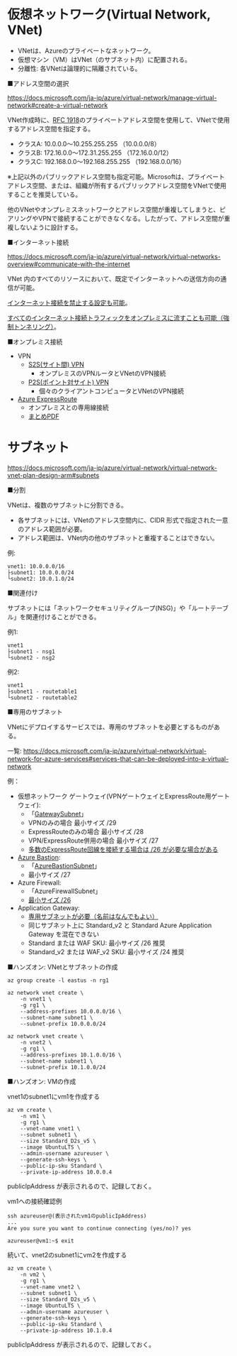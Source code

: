 # 仮想ネットワーク(Virtual Network, VNet)

- VNetは、Azureのプライベートなネットワーク。
- 仮想マシン（VM）はVNet（のサブネット内）に配置される。
- 分離性: 各VNetは論理的に隔離されている。

■アドレス空間の選択

https://docs.microsoft.com/ja-jp/azure/virtual-network/manage-virtual-network#create-a-virtual-network

VNet作成時に、[RFC 1918](https://www.nic.ad.jp/ja/translation/rfc/1918.html)のプライベートアドレス空間を使用して、VNetで使用するアドレス空間を指定する。

- クラスA: 10.0.0.0～10.255.255.255 （10.0.0.0/8）
- クラスB: 172.16.0.0～172.31.255.255 （172.16.0.0/12）
- クラスC: 192.168.0.0～192.168.255.255 （192.168.0.0/16）

※上記以外のパブリックアドレス空間も指定可能。Microsoftは、プライベートアドレス空間、または、組織が所有するパブリックアドレス空間をVNetで使用することを推奨している。

他のVNetやオンプレミスネットワークとアドレス空間が重複してしまうと、ピアリングやVPNで接続することができなくなる。したがって、アドレス空間が重複しないように設計する。

■インターネット接続

https://docs.microsoft.com/ja-jp/azure/virtual-network/virtual-networks-overview#communicate-with-the-internet

VNet 内のすべてのリソースにおいて、既定でインターネットへの送信方向の通信が可能。

[インターネット接続を禁止する設定も可能](https://social.msdn.microsoft.com/Forums/Azure/en-US/09a91263-6fdf-4900-bf0b-89d1476fae9c/20206248191249312483124881252712540124631236312425124521253112?forum=windowsazureja)。

[すべてのインターネット接続トラフィックをオンプレミスに流すことも可能（強制トンネリング）](https://www.syuheiuda.com/?p=3685)。

■オンプレミス接続

- VPN
  - [S2S(サイト間) VPN](https://docs.microsoft.com/ja-jp/azure/vpn-gateway/design#site-to-site)
    - オンプレミスのVPNルータとVNetのVPN接続
  - [P2S(ポイント対サイト) VPN](https://docs.microsoft.com/ja-jp/azure/vpn-gateway/design#point-to-site-vpn)
    - 個々のクライアントコンピュータとVNetのVPN接続
- [Azure ExpressRoute](https://docs.microsoft.com/ja-jp/azure/expressroute/expressroute-introduction)
  - オンプレミスとの専用線接続
  - [まとめPDF](../AZ-500/pdf/mod2/ExpressRouteまとめ.pdf)

# サブネット

https://docs.microsoft.com/ja-jp/azure/virtual-network/virtual-network-vnet-plan-design-arm#subnets

■分割

VNetは、複数のサブネットに分割できる。

- 各サブネットには、VNetのアドレス空間内に、CIDR 形式で指定された一意のアドレス範囲が必要。
- アドレス範囲は、VNet内の他のサブネットと重複することはできない。

例:
```
vnet1: 10.0.0.0/16
├subnet1: 10.0.0.0/24
└subnet2: 10.0.1.0/24
```

■関連付け

サブネットには「ネットワークセキュリティグループ(NSG)」や「ルートテーブル」を関連付けることができる。

例1:
```
vnet1
├subnet1 - nsg1
└subnet2 - nsg2
```

例2:
```
vnet1
├subnet1 - routetable1
└subnet2 - routetable2
```

■専用のサブネット

VNetにデプロイするサービスでは、専用のサブネットを必要とするものがある。

一覧:
https://docs.microsoft.com/ja-jp/azure/virtual-network/virtual-network-for-azure-services#services-that-can-be-deployed-into-a-virtual-network


例：
- 仮想ネットワーク ゲートウェイ(VPNゲートウェイとExpressRoute用ゲートウェイ): 
  - 「[GatewaySubnet](https://docs.microsoft.com/ja-jp/azure/vpn-gateway/vpn-gateway-vpn-faq#do-i-need-a-gatewaysubnet)」
  - VPNのみの場合 最小サイズ /29
  - ExpressRouteのみの場合 最小サイズ /28
  - VPN/ExpressRoute併用の場合 最小サイズ /27
  - [多数のExpressRoute回線を接続する場合は /26 が必要な場合がある](https://www.syuheiuda.com/?p=5311)
- [Azure Bastion](https://docs.microsoft.com/ja-jp/azure/bastion/quickstart-host-portal):
  - 「[AzureBastionSubnet](https://docs.microsoft.com/ja-jp/azure/bastion/bastion-nsg#azurebastionsubnet)」
  - 最小サイズ /27
- Azure Firewall:
  - 「AzureFirewallSubnet」
  - [最小サイズ /26](https://docs.microsoft.com/ja-jp/azure/azure-resource-manager/management/azure-subscription-service-limits#azure-firewall-limits)
- Application Gateway:
  - [専用サブネットが必要（名前はなんでもよい）](https://docs.microsoft.com/ja-jp/azure/application-gateway/configuration-infrastructure#virtual-network-and-dedicated-subnet)
  - 同じサブネット上に Standard_v2 と Standard Azure Application Gateway を混在できない
  - Standard または WAF SKU: 最小サイズ /26 推奨
  - Standard_v2 または WAF_v2 SKU: 最小サイズ /24 推奨

■ハンズオン: VNetとサブネットの作成

```
az group create -l eastus -n rg1

az network vnet create \
	-n vnet1 \
	-g rg1 \
	--address-prefixes 10.0.0.0/16 \
	--subnet-name subnet1 \
	--subnet-prefix 10.0.0.0/24 

az network vnet create \
	-n vnet2 \
	-g rg1 \
	--address-prefixes 10.1.0.0/16 \
	--subnet-name subnet1 \
	--subnet-prefix 10.1.0.0/24 
```

■ハンズオン: VMの作成


vnet1のsubnet1にvm1を作成する

```
az vm create \
	-n vm1 \
	-g rg1 \
	--vnet-name vnet1 \
	--subnet subnet1 \
	--size Standard_D2s_v5 \
	--image UbuntuLTS \
	--admin-username azureuser \
	--generate-ssh-keys \
	--public-ip-sku Standard \
	--private-ip-address 10.0.0.4

```

publicIpAddress が表示されるので、記録しておく。

vm1への接続確認例

```
ssh azureuser@(表示されたvm1のpublicIpAddress)
...
Are you sure you want to continue connecting (yes/no)? yes

azureuser@vm1:~$ exit
```

続いて、vnet2のsubnet1にvm2を作成する

```
az vm create \
	-n vm2 \
	-g rg1 \
	--vnet-name vnet2 \
	--subnet subnet1 \
	--size Standard_D2s_v5 \
	--image UbuntuLTS \
	--admin-username azureuser \
	--generate-ssh-keys \
	--public-ip-sku Standard \
	--private-ip-address 10.1.0.4

```
publicIpAddress が表示されるので、記録しておく。
